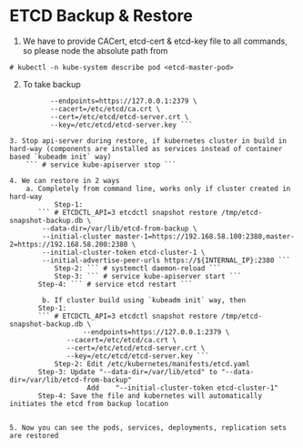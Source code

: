 # ETCD Backup & Restore

1. We have to provide CACert, etcd-cert & etcd-key file to all commands, so please node the absolute path from 
``` 
# kubectl -n kube-system describe pod <etcd-master-pod> 
```

2. To take backup 
``` # ETCDCTL_API=3 etcdctl snapsnot save /tmp/etcd-snapshot-backup.db \
          --endpoints=https://127.0.0.1:2379 \
          --cacert=/etc/etcd/ca.crt \
          --cert=/etc/etcd/etcd-server.crt \
          --key=/etc/etcd/etcd-server.key ```

3. Stop api-server during restore, if kubernetes cluster in build in hard-way (components are installed as services instead of container based `kubeadm init` way)
	``` # service kube-apiserver stop ```

4. We can restore in 2 ways 
	a. Completely from command line, works only if cluster created in hard-way
           Step-1: 
	   ``` # ETCDCTL_API=3 etcdctl snapshot restore /tmp/etcd-snapshot-backup.db \
		--data-dir=/var/lib/etcd-from-backup \
		--initial-cluster master-1=https://192.168.58.100:2380,master-2=https://192.168.58.200:2380 \
		--initial-cluster-token etcd-cluster-1 \
		--initial-advertise-peer-urls https://${INTERNAL_IP}:2380 ```
           Step-2: ``` # systemctl daemon-reload ```
           Step-3: ``` # service kube-apiserver start ```
	   Step-4: ``` # service etcd restart ```

        b. If cluster build using `kubeadm init` way, then
	   Step-1:
	   ``` # ETCDCTL_API=3 etcdctl snapshot restore /tmp/etcd-snapshot-backup.db \
                  --endpoints=https://127.0.0.1:2379 \
	          --cacert=/etc/etcd/ca.crt \
	          --cert=/etc/etcd/etcd-server.crt \
        	  --key=/etc/etcd/etcd-server.key ```
           Step-2: Edit /etc/kubernetes/manifests/etcd.yaml
	   Step-3: Update "--data-dir=/var/lib/etcd" to "--data-dir=/var/lib/etcd-from-backup"
                   Add    "--initial-cluster-token etcd-cluster-1" 
	   Step-4: Save the file and kubernetes will automatically initiates the etcd from backup location
	

5. Now you can see the pods, services, deployments, replication sets are restored
